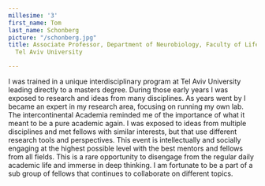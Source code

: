 ```yaml
---
millesime: '3'
first_name: Tom
last_name: Schonberg
picture: "/schonberg.jpg"
title: Associate Professor, Department of Neurobiology, Faculty of Life Sciences,
  Tel Aviv University

---
```

I was trained in a unique interdisciplinary program at Tel Aviv University leading directly to a masters degree. During those early years I was exposed to research and ideas from many disciplines. As years went by I became an expert in my research area, focusing on running my own lab. The intercontinental Academia reminded me of the importance of what it meant to be a pure academic again. I was exposed to ideas from multiple disciplines and met fellows with similar interests, but that use different research tools and perspectives. This event is intellectually and socially engaging at the highest possible level with the best mentors and fellows from all fields. This is a rare opportunity to disengage from the regular daily academic life and immerse in deep thinking. I am fortunate to be a part of a sub group of fellows that continues to collaborate on different topics.